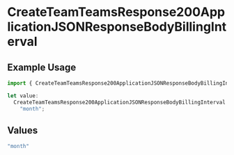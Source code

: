 # CreateTeamTeamsResponse200ApplicationJSONResponseBodyBillingInterval

## Example Usage

```typescript
import { CreateTeamTeamsResponse200ApplicationJSONResponseBodyBillingInterval } from "@vercel/sdk/models/operations";

let value:
  CreateTeamTeamsResponse200ApplicationJSONResponseBodyBillingInterval =
    "month";
```

## Values

```typescript
"month"
```